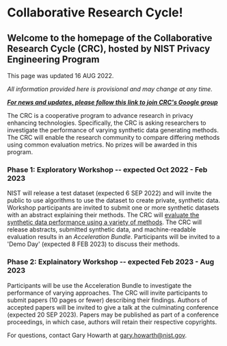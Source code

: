 
<link rel="stylesheet" href="https://pages.nist.gov/privacy_collaborative_research_cycle/static/css/NISTPages.css">
<script src="https://pages.nist.gov/nist-header-footer/js/jquery-1.9.0.min.js" type="text/javascript" defer="defer"></script>
<script src="https://pages.nist.gov/nist-header-footer/js/nist-header-footer.js" type="text/javascript" defer="defer"></script>

<meta http-equiv="Content-Type" content="text/html; charset=UTF-8" />



<title>Collaborative Research Cycle</title>


# Collaborative Research Cycle!

## Welcome to the homepage of the Collaborative Research Cycle (CRC), hosted by NIST Privacy Engineering Program

This page was updated 16 AUG 2022.

*All information provided here is provisional and may change at any time.*


***[For news and updates, please follow this link to join CRC's Google group](group!)***


The CRC is a cooperative program to advance research in privacy enhancing technologies. Specifically, the CRC is asking researchers to investigate the performance of varying synthetic data generating methods. The CRC will enable the research community to compare differing methods using common evaluation metrics. No prizes will be awarded in this program.

### Phase 1: Exploratory Workshop -- expected Oct 2022 - Feb 2023

NIST will release a test dataset (expected 6 SEP 2022) and will invite the public to use algorithms to use the dataset to create private, synthetic data. Workshop participants are invited to submit one or more synthetic datasets with an abstract explaining their methods. The CRC will [evaluate the synthetic data performance using a variety of methods](https://github.com/usnistgov/SDNist/). The CRC will release abstracts, submitted synthetic data, and machine-readable evaluation results in an *Acceleration Bundle*. Participants will be invited to a 'Demo Day' (expected 8 FEB 2023) to discuss their methods.

### Phase 2: Explainatory Workshop -- expected Feb 2023 - Aug 2023

Participants will be use the Acceleration Bundle to investigate the performance of varying approaches. The CRC will invite participants to submit papers (10 pages or fewer) describing their findings. Authors of accepted papers will be invited to give a talk at the culminating conference (expected 20 SEP 2023). Papers may be published as part of a conference proceedings, in which case, authors will retain their respective copyrights.

For questions, contact Gary Howarth at [gary.howarth@nist.gov](mailto:gary.howarth@nist.gov).
